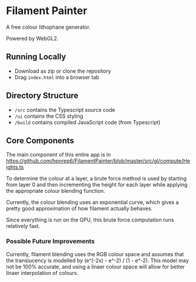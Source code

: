 # Filament Painter

A free colour lithophane generator.

Powered by WebGL2.

## Running Locally

- Download as zip or clone the repository
- Drag `index.html` into a browser tab

## Directory Structure

- `/src` contains the Typescript source code
- `/ui` contains the CSS styling
- `/build` contains compiled JavaScript code (from Typescript)

## Core Components

The main component of this entire app is in https://github.com/hpnrep6/FilamentPainter/blob/master/src/gl/compute/Heights.ts

To determine the colour at a layer, a brute force method is used by starting from layer 0 and then incrementing the height for each layer while applying the appropriate colour blending function. 

Currently, the colour blending uses an exponential curve, which gives a pretty good approximation of how filament actually behaves. 

Since everything is run on the GPU, this brute force computation runs relatively fast.


### Possible Future Improvements

Currently, filament blending uses the RGB colour space and assumes that the translucency is modelled by (e^(-2x) - e^-2) / (1 - e^-2). This model may not be 100% accurate, and using a linaer colour space will allow for better linaer interpolation of colours. 
